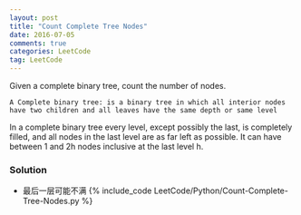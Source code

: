 ```yaml
---
layout: post
title: "Count Complete Tree Nodes"
date: 2016-07-05
comments: true
categories: LeetCode
tag: LeetCode
---
```



Given a complete binary tree, count the number of nodes.

`A Complete binary tree: is a binary tree in which all interior nodes have two children and all leaves have the same depth or same level`


In a complete binary tree every level, except possibly the last, is completely filled, and all nodes in the last level are as far left as possible. It can have between 1 and 2h nodes inclusive at the last level h.

<!--more-->
### Solution
* 最后一层可能不满
{% include_code LeetCode/Python/Count-Complete-Tree-Nodes.py %}
